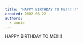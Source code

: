 ```yaml
---
title: "HAPPY BIRTHDAY TO ME!!!!!"
created: 2002-08-22
authors: 
  - annie
---
```


HAPPY BIRTHDAY TO ME!!!!!
